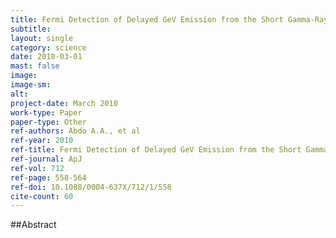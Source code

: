 ```yaml
---
title: Fermi Detection of Delayed GeV Emission from the Short Gamma-Ray Burst 081024B
subtitle: 
layout: single
category: science
date: 2010-03-01
mast: false
image: 
image-sm: 
alt: 
project-date: March 2010
work-type: Paper
paper-type: Other
ref-authors: Abdo A.A., et al
ref-year: 2010
ref-title: Fermi Detection of Delayed GeV Emission from the Short Gamma-Ray Burst 081024B
ref-journal: ApJ
ref-vol: 712
ref-page: 558-564
ref-doi: 10.1088/0004-637X/712/1/558
cite-count: 60
---
```



##Abstract
